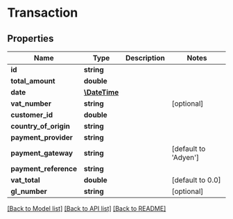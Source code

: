 # Transaction

## Properties
Name | Type | Description | Notes
------------ | ------------- | ------------- | -------------
**id** | **string** |  | 
**total_amount** | **double** |  | 
**date** | [**\DateTime**](Date.md) |  | 
**vat_number** | **string** |  | [optional] 
**customer_id** | **double** |  | 
**country_of_origin** | **string** |  | 
**payment_provider** | **string** |  | 
**payment_gateway** | **string** |  | [default to 'Adyen']
**payment_reference** | **string** |  | 
**vat_total** | **double** |  | [default to 0.0]
**gl_number** | **string** |  | [optional] 

[[Back to Model list]](../README.md#documentation-for-models) [[Back to API list]](../README.md#documentation-for-api-endpoints) [[Back to README]](../README.md)


